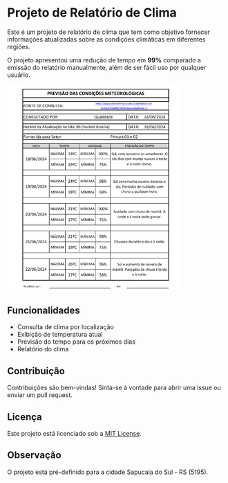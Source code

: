 # Projeto de Relatório de Clima

Este é um projeto de relatório de clima que tem como objetivo fornecer informações atualizadas sobre as condições climáticas em diferentes regiões. 

O projeto apresentou uma redução de tempo em **99%** comparado a emissão do relatório manualmente, além de ser fácil uso por qualquer usuário.

<img src="images/relatorio.png " width="400" alt="Relatório de Previsão do Tempo">

## Funcionalidades

- Consulta de clima por localização
- Exibição de temperatura atual
- Previsão do tempo para os próximos dias
- Relatório do clima

## Contribuição

Contribuições são bem-vindas! Sinta-se à vontade para abrir uma issue ou enviar um pull request.

## Licença

Este projeto está licenciado sob a [MIT License](https://opensource.org/licenses/MIT).

## Observação

O projeto está pré-definido para a cidade Sapucaia do Sul - RS (5195).